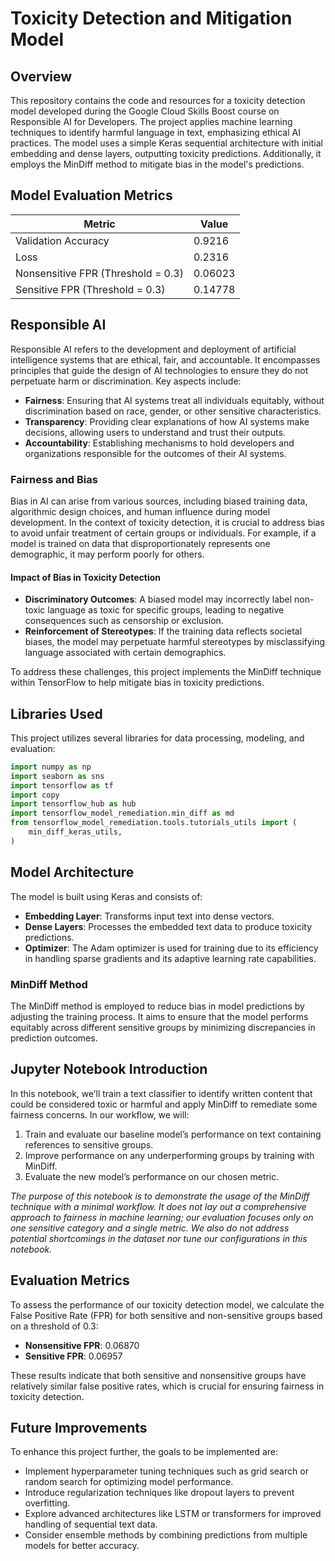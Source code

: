 # Toxicity Detection and Mitigation Model

## Overview
This repository contains the code and resources for a toxicity detection model developed during the Google Cloud Skills Boost course on Responsible AI for Developers. The project applies machine learning techniques to identify harmful language in text, emphasizing ethical AI practices. The model uses a simple Keras sequential architecture with initial embedding and dense layers, outputting toxicity predictions. Additionally, it employs the MinDiff method to mitigate bias in the model's predictions.

## Model Evaluation Metrics

| Metric                | Value                      |
|-----------------------|----------------------------|
| Validation Accuracy    | 0.9216                     |
| Loss                   | 0.2316                     |
| Nonsensitive FPR (Threshold = 0.3) | 0.06023           |
| Sensitive FPR (Threshold = 0.3)    | 0.14778           |

## Responsible AI
Responsible AI refers to the development and deployment of artificial intelligence systems that are ethical, fair, and accountable. It encompasses principles that guide the design of AI technologies to ensure they do not perpetuate harm or discrimination. Key aspects include:

- **Fairness**: Ensuring that AI systems treat all individuals equitably, without discrimination based on race, gender, or other sensitive characteristics.
- **Transparency**: Providing clear explanations of how AI systems make decisions, allowing users to understand and trust their outputs.
- **Accountability**: Establishing mechanisms to hold developers and organizations responsible for the outcomes of their AI systems.

### Fairness and Bias
Bias in AI can arise from various sources, including biased training data, algorithmic design choices, and human influence during model development. In the context of toxicity detection, it is crucial to address bias to avoid unfair treatment of certain groups or individuals. For example, if a model is trained on data that disproportionately represents one demographic, it may perform poorly for others.

#### Impact of Bias in Toxicity Detection
- **Discriminatory Outcomes**: A biased model may incorrectly label non-toxic language as toxic for specific groups, leading to negative consequences such as censorship or exclusion.
- **Reinforcement of Stereotypes**: If the training data reflects societal biases, the model may perpetuate harmful stereotypes by misclassifying language associated with certain demographics.

To address these challenges, this project implements the MinDiff technique within TensorFlow to help mitigate bias in toxicity predictions.

## Libraries Used
This project utilizes several libraries for data processing, modeling, and evaluation:
```python
import numpy as np
import seaborn as sns
import tensorflow as tf
import copy
import tensorflow_hub as hub
import tensorflow_model_remediation.min_diff as md
from tensorflow_model_remediation.tools.tutorials_utils import (
    min_diff_keras_utils,
)
```
## Model Architecture
The model is built using Keras and consists of:
- **Embedding Layer**: Transforms input text into dense vectors.
- **Dense Layers**: Processes the embedded text data to produce toxicity predictions.
- **Optimizer**: The Adam optimizer is used for training due to its efficiency in handling sparse gradients and its adaptive learning rate capabilities.

### MinDiff Method
The MinDiff method is employed to reduce bias in model predictions by adjusting the training process. It aims to ensure that the model performs equitably across different sensitive groups by minimizing discrepancies in prediction outcomes.

## Jupyter Notebook Introduction
In this notebook, we’ll train a text classifier to identify written content that could be considered toxic or harmful and apply MinDiff to remediate some fairness concerns. In our workflow, we will:
1. Train and evaluate our baseline model’s performance on text containing references to sensitive groups.
2. Improve performance on any underperforming groups by training with MinDiff.
3. Evaluate the new model’s performance on our chosen metric.

*The purpose of this notebook is to demonstrate the usage of the MinDiff technique with a minimal workflow. It does not lay out a comprehensive approach to fairness in machine learning; our evaluation focuses only on one sensitive category and a single metric. We also do not address potential shortcomings in the dataset nor tune our configurations in this notebook.*

## Evaluation Metrics
To assess the performance of our toxicity detection model, we calculate the False Positive Rate (FPR) for both sensitive and non-sensitive groups based on a threshold of 0.3:

- **Nonsensitive FPR**: 0.06870
- **Sensitive FPR**: 0.06957

These results indicate that both sensitive and nonsensitive groups have relatively similar false positive rates, which is crucial for ensuring fairness in toxicity detection.

## Future Improvements
To enhance this project further, the goals to be implemented are:
- Implement hyperparameter tuning techniques such as grid search or random search for optimizing model performance.
- Introduce regularization techniques like dropout layers to prevent overfitting.
- Explore advanced architectures like LSTM or transformers for improved handling of sequential text data.
- Consider ensemble methods by combining predictions from multiple models for better accuracy.

